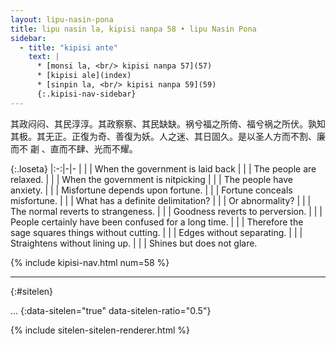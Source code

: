 ```yaml
---
layout: lipu-nasin-pona
title: lipu nasin la, kipisi nanpa 58 • lipu Nasin Pona
sidebar:
  - title: "kipisi ante"
    text: |
      * [monsi la, <br/> kipisi nanpa 57](57)
      * [kipisi ale](index)
      * [sinpin la, <br/> kipisi nanpa 59](59)
      {:.kipisi-nav-sidebar}
---
```


其政闷闷、其民淳淳。其政察察、其民缺缺。祸兮福之所倚、福兮祸之所伏。孰知其极。其无正。正復为奇、善復为妖。人之迷、其日固久。是以圣人方而不割、廉 而不 劌 、直而不肆、光而不耀。

{:.loseta}
|:-:|-|-
|  |  | When the government is laid back
|  |  | The people are relaxed.
|  |  | When the government is nitpicking
|  |  | The people have anxiety.
|  |  | Misfortune depends upon fortune.
|  |  | Fortune conceals misfortune.
|  |  | What has a definite delimitation?
|  |  | Or abnormality?
|  |  | The normal reverts to strangeness.
|  |  | Goodness reverts to perversion.
|  |  | People certainly have been confused for a long time.
|  |  | Therefore the sage squares things without cutting.
|  |  | Edges without separating.
|  |  | Straightens without lining up.
|  |  | Shines but does not glare.

{% include kipisi-nav.html num=58 %}

-------
{:#sitelen}

...
{:data-sitelen="true" data-sitelen-ratio="0.5"}

{% include sitelen-sitelen-renderer.html %}
